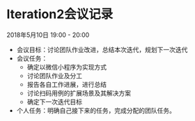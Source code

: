 # Iteration2会议记录
2018年5月10日 19:00 - 20:00

* 会议目标：讨论团队作业改进，总结本次迭代，规划下一次迭代
* 会议任务：
    * 确定以微信小程序为实现方式
    * 讨论团队作业及分工
    * 报告各自工作进展，进行总结
    * 讨论扫码用例的扩展场景及其解决方案
    * 确定下一次迭代目标
* 个人任务：明确自己接下来的任务，完成分配的团队任务。